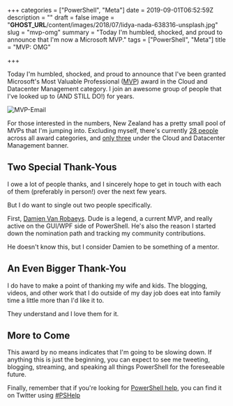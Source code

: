 +++
categories = ["PowerShell", "Meta"]
date = 2019-09-01T06:52:59Z
description = ""
draft = false
image = "__GHOST_URL__/content/images/2018/07/lidya-nada-638316-unsplash.jpg"
slug = "mvp-omg"
summary = "Today I'm humbled, shocked, and proud to announce that I'm now a Microsoft MVP."
tags = ["PowerShell", "Meta"]
title = "MVP: OMG"

+++


Today I'm humbled, shocked, and proud to announce that I've been granted Microsoft's Most Valuable Professional ([MVP](https://mvp.microsoft.com/)) award in the Cloud and Datacenter Management category. I join an awesome group of  people that I've looked up to (AND STILL DO!) for years.

![MVP-Email](__GHOST_URL__/content/images/2019/09/MVP-Email.PNG)

For those interested in the numbers, New Zealand has a pretty small pool of MVPs that I'm jumping into. Excluding myself, there's currently [28 people](https://mvp.microsoft.com/en-us/MvpSearch?lo=New+Zealand&sc=s) across all award categories, and [only three](https://mvp.microsoft.com/en-us/MvpSearch?ex=Cloud+and+Datacenter+Management&lo=New+Zealand&sc=s) under the Cloud and Datacenter Management banner.

## Two Special Thank-Yous

I owe a lot of people thanks, and I sincerely hope to get in touch with each of them (preferably in person!) over the next few years.

But I do want to single out two people specifically.

First, [Damien Van Robaeys](https://twitter.com/syst_and_deploy). Dude is a legend, a current MVP, and really active on the GUI/WPF side of PowerShell. He's also the reason I started down the nomination path and tracking my community contributions.

He doesn't know this, but I consider Damien to be something of a mentor.

## An Even Bigger Thank-You

I do have to make a point of thanking my wife and kids. The blogging, videos, and other work that I do outside of my day job does eat into family time a little more than I'd like it to.

They understand and I love them for it.

## More to Come

This award by no means indicates that I'm going to be slowing down. If anything this is just the beginning, you can expect to see me tweeting, blogging, streaming, and speaking all things PowerShell for the foreseeable future.

Finally, remember that if you're looking for [PowerShell help](https://king.geek.nz/2018/03/20/pshelp-twitter/), you can find it on Twitter using [#PSHelp](https://twitter.com/search?f=tweets&vertical=default&q=%23pshelp&src=typd)




